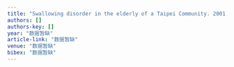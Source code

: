 ```yaml
---
title: "Swallowing disorder in the elderly of a Taipei Community. 2001; 5: 523-9"
authors: []
authors-key: []
year: "数据暂缺"
article-link: "数据暂缺"
venue: "数据暂缺"
bibex: "数据暂缺"
---
```

